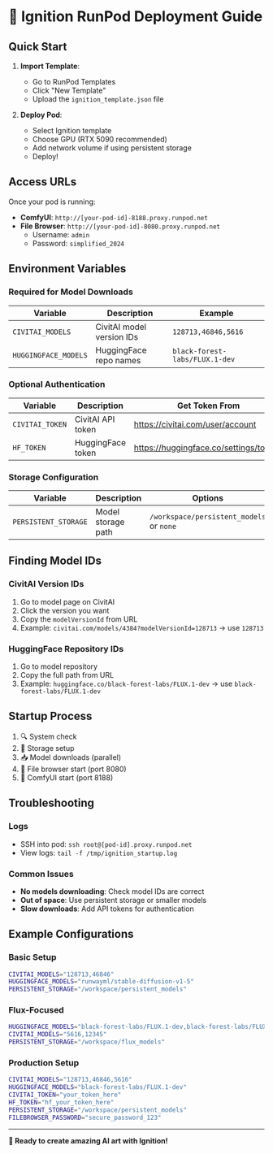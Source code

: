 # 🚀 Ignition RunPod Deployment Guide

## Quick Start

1. **Import Template**:
   - Go to RunPod Templates
   - Click "New Template"
   - Upload the `ignition_template.json` file

2. **Deploy Pod**:
   - Select Ignition template
   - Choose GPU (RTX 5090 recommended)
   - Add network volume if using persistent storage
   - Deploy!

## Access URLs

Once your pod is running:

- **ComfyUI**: `http://[your-pod-id]-8188.proxy.runpod.net`
- **File Browser**: `http://[your-pod-id]-8080.proxy.runpod.net`
  - Username: `admin`
  - Password: `simplified_2024`

## Environment Variables

### Required for Model Downloads
| Variable | Description | Example |
|----------|-------------|---------|
| `CIVITAI_MODELS` | CivitAI model version IDs | `128713,46846,5616` |
| `HUGGINGFACE_MODELS` | HuggingFace repo names | `black-forest-labs/FLUX.1-dev` |

### Optional Authentication  
| Variable | Description | Get Token From |
|----------|-------------|----------------|
| `CIVITAI_TOKEN` | CivitAI API token | https://civitai.com/user/account |
| `HF_TOKEN` | HuggingFace token | https://huggingface.co/settings/tokens |

### Storage Configuration
| Variable | Description | Options |
|----------|-------------|---------|
| `PERSISTENT_STORAGE` | Model storage path | `/workspace/persistent_models` or `none` |

## Finding Model IDs

### CivitAI Version IDs
1. Go to model page on CivitAI
2. Click the version you want
3. Copy the `modelVersionId` from URL
4. Example: `civitai.com/models/4384?modelVersionId=128713` → use `128713`

### HuggingFace Repository IDs  
1. Go to model repository
2. Copy the full path from URL
3. Example: `huggingface.co/black-forest-labs/FLUX.1-dev` → use `black-forest-labs/FLUX.1-dev`

## Startup Process

1. 🔍 System check
2. 💾 Storage setup  
3. 📥 Model downloads (parallel)
4. 📁 File browser start (port 8080)
5. 🎨 ComfyUI start (port 8188)

## Troubleshooting

### Logs
- SSH into pod: `ssh root@[pod-id].proxy.runpod.net`
- View logs: `tail -f /tmp/ignition_startup.log`

### Common Issues
- **No models downloading**: Check model IDs are correct
- **Out of space**: Use persistent storage or smaller models
- **Slow downloads**: Add API tokens for authentication

## Example Configurations

### Basic Setup
```bash
CIVITAI_MODELS="128713,46846"
HUGGINGFACE_MODELS="runwayml/stable-diffusion-v1-5"
PERSISTENT_STORAGE="/workspace/persistent_models"
```

### Flux-Focused
```bash
HUGGINGFACE_MODELS="black-forest-labs/FLUX.1-dev,black-forest-labs/FLUX.1-schnell"
CIVITAI_MODELS="5616,12345"
PERSISTENT_STORAGE="/workspace/flux_models"
```

### Production Setup
```bash
CIVITAI_MODELS="128713,46846,5616"
HUGGINGFACE_MODELS="black-forest-labs/FLUX.1-dev"
CIVITAI_TOKEN="your_token_here"
HF_TOKEN="hf_your_token_here"
PERSISTENT_STORAGE="/workspace/persistent_models"
FILEBROWSER_PASSWORD="secure_password_123"
```

---
**🚀 Ready to create amazing AI art with Ignition!**
